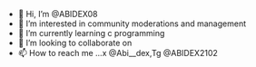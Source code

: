- 👋 Hi, I’m @ABIDEX08
- 👀 I’m interested in community moderations and management
- 🌱 I’m currently learning c programming
- 💞️ I’m looking to collaborate on 
- 📫 How to reach me ...x @Abi__dex,Tg @ABIDEX2102
